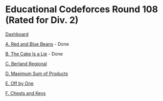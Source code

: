 # Educational Codeforces Round 108 (Rated for Div. 2)

[Dashboard](https://codeforces.com/contest/1519)

[A. Red and Blue Beans](https://codeforces.com/contest/1519/problem/A) - Done

[B. The Cake Is a Lie](https://codeforces.com/contest/1519/problem/B) - Done

[C. Berland Regional](https://codeforces.com/contest/1519/problem/C)

[D. Maximum Sum of Products](https://codeforces.com/contest/1519/problem/D)

[E. Off by One](https://codeforces.com/contest/1519/problem/E)

[F. Chests and Keys](https://codeforces.com/contest/1519/problem/F)
